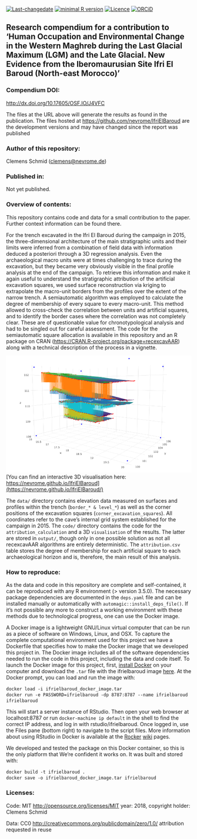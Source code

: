 <!-- README.md is generated from README.Rmd. Please edit that file -->

[![Last-changedate](https://img.shields.io/badge/last%20change-2019--01--06-brightgreen.svg)](https://github.com/nevrome/IfriElBaroud/commits/master)
[![minimal R
version](https://img.shields.io/badge/R%3E%3D-3.5.0-brightgreen.svg)](https://cran.r-project.org/)
[![Licence](https://img.shields.io/github/license/mashape/apistatus.svg)](http://choosealicense.com/licenses/mit/)
[![ORCiD](https://img.shields.io/badge/ORCiD-0000--0003--3448--5715-green.svg)](http://orcid.org/0000-0003-3448-5715)

## Research compendium for a contribution to ‘Human Occupation and Environmental Change in the Western Maghreb during the Last Glacial Maximum (LGM) and the Late Glacial. New Evidence from the Iberomaurusian Site Ifri El Baroud (North-east Morocco)’

### Compendium DOI:

<http://dx.doi.org/10.17605/OSF.IO/J4VFC>

The files at the URL above will generate the results as found in the
publication. The files hosted at
<https://github.com/nevrome/IfriElBaroud> are the development versions
and may have changed since the report was published

### Author of this repository:

Clemens Schmid (<clemens@nevrome.de>)

### Published in:

Not yet published.

### Overview of contents:

This repository contains code and data for a small contribution to the
paper. Further context information can be found there.

For the trench excavated in the Ifri El Baroud during the campaign in
2015, the three-dimensional architecture of the main stratigraphic units
and their limits were inferred from a combination of field data with
information deduced a posteriori through a 3D regression analysis. Even
the archaeological macro units were at times challenging to trace during
the excavation, but they became very obviously visible in the final
profile analysis at the end of the campaign. To retrieve this
information and make it again useful to understand the stratigraphic
attribution of the artificial excavation squares, we used surface
reconstruction via kriging to extrapolate the macro-unit borders from
the profiles over the extent of the narrow trench. A semiautomatic
algorithm was employed to calculate the degree of membership of every
square to every macro-unit. This method allowed to cross-check the
correlation between units and artificial squares, and to identify the
border cases where the correlation was not completely clear. These are
of questionable value for chronotypological analysis and had to be
singled out for careful assessment. The code for the semiautomatic
square allocation is available in this repository and an R package on
CRAN (<https://CRAN.R-project.org/package=recexcavAAR>) along with a
technical description of the process in a vignette.

![](screenshot_trench_3D.png) [You can find an interactive 3D
visualisation here:
https://nevrome.github.io/IfriElBaroud](https://nevrome.github.io/IfriElBaroud/)

The `data/` directory contains elevation data measured on surfaces and
profiles within the trench (`border_* & level_*`) as well as the corner
positions of the excavation squares (`corner_excavation_squares`). All
coordinates refer to the cave’s internal grid system established for the
campaign in 2015. The `code/` directory contains the code for the
`attribution_calculation` and a 3D `visualisation` of the results. The
latter are stored in `output/`, though only in one possible solution as
not all recexcavAAR algorithms are entirely deterministic. The
`attribution.csv` table stores the degree of membership for each
artificial square to each archaeological horizon and is, therefore, the
main result of this analysis.

### How to reproduce:

As the data and code in this repository are complete and self-contained,
it can be reproduced with any R environment (\> version 3.5.0). The
necessary package dependencies are documented in the `deps.yaml` file
and can be installed manually or automatically with
`automagic::install_deps_file()`. If it’s not possible any more to
construct a working environment with these methods due to technological
progress, one can use the Docker image.

A Docker image is a lightweight GNU/Linux virtual computer that can be
run as a piece of software on Windows, Linux, and OSX. To capture the
complete computational environment used for this project we have a
Dockerfile that specifies how to make the Docker image that we developed
this project in. The Docker image includes all of the software
dependencies needed to run the code in this project, including the data
and code itself. To launch the Docker image for this project, first,
[install Docker](https://docs.docker.com/installation/) on your computer
and download the `.tar` file with the ifrielbaroud image
[here](https://osf.io/q6j8p). At the Docker prompt, you can load and run
the image with:

    docker load -i ifrielbaroud_docker_image.tar
    docker run -e PASSWORD=ifrielbaroud -dp 8787:8787 --name ifrielbaroud ifrielbaroud

This will start a server instance of RStudio. Then open your web browser
at localhost:8787 or run `docker-machine ip default` in the shell to
find the correct IP address, and log in with rstudio/ifrielbaroud. Once
logged in, use the Files pane (bottom right) to navigate to the script
files. More information about using RStudio in Docker is available at
the [Rocker](https://github.com/rocker-org)
[wiki](https://github.com/rocker-org/rocker/wiki/Using-the-RStudio-image)
pages.

We developed and tested the package on this Docker container, so this is
the only platform that We’re confident it works on. It was built and
stored with:

    docker build -t ifrielbaroud .
    docker save -o ifrielbaroud_docker_image.tar ifrielbaroud

### Licenses:

Code: MIT <http://opensource.org/licenses/MIT> year: 2018, copyright
holder: Clemens Schmid

Data: CC0 <http://creativecommons.org/publicdomain/zero/1.0/>
attribution requested in reuse
